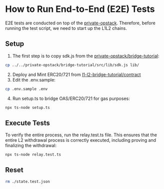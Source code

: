 # How to Run End-to-End (E2E) Tests
E2E tests are conducted on top of the [private-opstack](https://github.com/oasysgames/private-opstack). Therefore, before running the test script, we need to start up the L1L2 chains.

## Setup
1. The first step is to copy sdk.js from the [private-opstack/bridge-tutorial](https://github.com/oasysgames/private-opstack/tree/main/bridge-tutorial):
```sh
cp ../../private-opstack/bridge-tutorial/src/lib/sdk.js lib/
```
2. Deploy and Mint ERC20/721 from [l1-l2-bridge-tutorial/contract](https://github.com/oasysgames/l1-l2-bridge-tutorial/tree/feat/v2/contract)
3. Edit the .env.sample:
```sh
cp .env.sample .env
```
4. Run setup.ts to bridge OAS/ERC20/721 for gas purposes:
```sh
npx ts-node setup.ts
```

## Execute Tests
To verify the entire process, run the relay.test.ts file. This ensures that the entire L2 withdrawal process is correctly executed, including proving and finalizing the withdrawal:
```sh
npx ts-node relay.test.ts
```

## Reset
```sh
rm ./state.test.json
```
